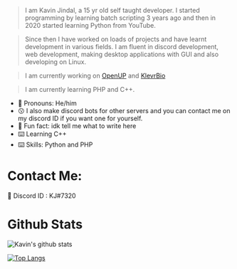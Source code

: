 
> I am Kavin Jindal,  a 15 yr old self taught developer. I started programming by learning batch scripting 3 years ago and then in 2020 started learning Python from YouTube.

> Since then I have worked on loads of projects and have learnt development in various fields. I am fluent in discord development, web development, making desktop applications with GUI and also developing on Linux.

> I am currently working on [OpenUP](https://openup.rf.gd/?i=1) and [KlevrBio](https://klevrbio.rf.gd/?i=1)

> I am currently learning PHP and C++.

* 🤗 Pronouns: He/him
* 😗 I also make discord bots for other servers and you can contact me on my discord ID if you want one for yourself.
* 🤖 Fun fact: idk tell me what to write here
* ⌨️ Learning C++
* ⌨️ Skills: Python and PHP



# Contact Me:
:speech_balloon: Discord ID : KJ#7320

# Github Stats
![Kavin's github stats](https://github-readme-stats.vercel.app/api?username=kavin-jindal&show_icons=true&theme=radical)

[![Top Langs](https://github-readme-stats.vercel.app/api/top-langs/?username=kavin-jindal&layout=compact)](https://github.com/anuraghazra/github-readme-stats)



